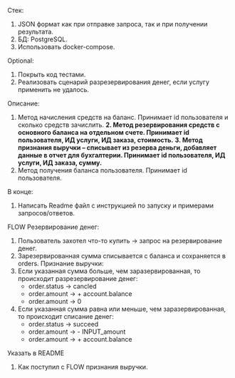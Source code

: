 Стек:
1. JSON формат как при отправке запроса, так и при получении результата.
2. БД: PostgreSQL.
3. Использовать docker-compose.

Optional:
1. Покрыть код тестами.
2. Реализовать сценарий разрезервирования денег, если услугу применить не удалось.

Описание:
1. Метод начисления средств на баланс.
    Принимает id пользователя и сколько средств зачислить. 
**2. Метод резервирования средств с основного баланса на отдельном счете.
    Принимает id пользователя, ИД услуги, ИД заказа, стоимость.**
**3. Метод признания выручки – списывает из резерва деньги, добавляет данные в отчет для бухгалтерии. 
    Принимает id пользователя, ИД услуги, ИД заказа, сумму.**
4. Метод получения баланса пользователя. 
    Принимает id пользователя.

В конце:
1. Написать Readme файл с инструкцией по запуску и примерами запросов/ответов.


FLOW
Резервирование денег:
   1. Пользователь захотел что-то купить -> запрос на резервирование денег.
   2. Зарезервированная сумма списывается с баланса и сохраняется в orders.
Признание выручки:
   1. Если указанная сумма больше, чем заразервированная, то происходит разрезервирование денег:
      - order.status -> cancled
      - order.amount -> + account.balance
      - order.amount -> 0
   2. Если указанная сумма равна или меньше, чем заразервированная, то происходит списание денег:
      - order.status -> succeed
      - order.amount -> - INPUT_amount
      - order.amount -> + account.balance

Указать в README
   1. Как поступил с FLOW признания выручки.